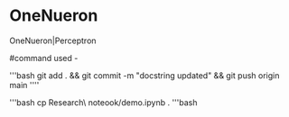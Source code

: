 # OneNueron
OneNueron|Perceptron


#command used -


'''bash
git add . && git commit -m "docstring updated" && git push origin main
''''

'''bash
cp Research\ noteook/demo.ipynb .
'''bash